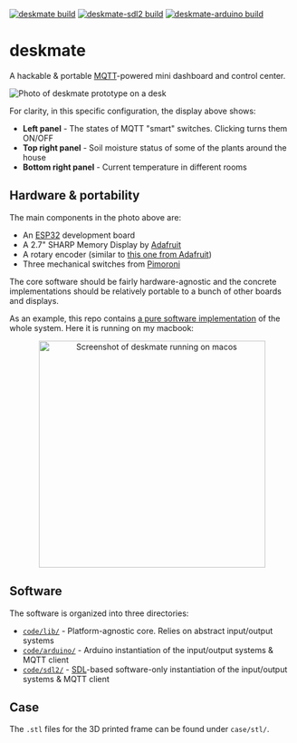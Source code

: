 [![deskmate build](https://github.com/rbaron/deskmate/workflows/deskmate%20build/badge.svg)](https://github.com/rbaron/deskmate/actions?query=workflow%3A%22deskmate+build%22)
[![deskmate-sdl2 build](https://github.com/rbaron/deskmate/workflows/deskmate-sdl2%20build/badge.svg)](https://github.com/rbaron/deskmate/actions?query=workflow%3A%22deskmate-sdl2+build%22)
[![deskmate-arduino build](https://github.com/rbaron/deskmate/workflows/deskmate-arduino%20build/badge.svg)](https://github.com/rbaron/deskmate/actions?query=workflow%3A%22deskmate-arduino+build%22)
# deskmate
A hackable & portable [MQTT](https://mqtt.org/)-powered mini dashboard and control center.

<img alt="Photo of deskmate prototype on a desk" src="assets/img/deskmate.jpeg"/>

For clarity, in this specific configuration, the display above shows:
* **Left panel** - The states of MQTT "smart" switches. Clicking turns them ON/OFF
* **Top right panel** - Soil moisture status of some of the plants around the house
* **Bottom right panel** - Current temperature in different rooms

## Hardware & portability
The main components in the photo above are:
* An [ESP32](https://docs.platformio.org/en/latest/boards/espressif32/lolin32.html) development board
* A 2.7" SHARP Memory Display by [Adafruit](https://www.adafruit.com/product/4694)
* A rotary encoder (similar to [this one from Adafruit](https://www.adafruit.com/product/377))
* Three mechanical switches from [Pimoroni](https://shop.pimoroni.com/products/kailh-mechanical-switches-pack-of-12?variant=32056315314259)

The core software should be fairly hardware-agnostic and the concrete implementations should be relatively portable to a bunch of other boards and displays.

As an example, this repo contains [a pure software implementation](code/sdl2) of the whole system. Here it is running on my macbook:

<p align="center">
  <img alt="Screenshot of deskmate running on macos" src="assets/img/macos.png" width="400"/>
</p>

## Software
The software is organized into three directories:
* [`code/lib/`](code/lib) - Platform-agnostic core. Relies on abstract input/output systems
* [`code/arduino/`](code/arduino) - Arduino instantiation of the input/output systems & MQTT client
* [`code/sdl2/`](code/sdl2) - [SDL](https://www.sdl.com/)-based software-only instantiation of the input/output systems & MQTT client

## Case
The `.stl` files for the 3D printed frame can be found under `case/stl/`.
